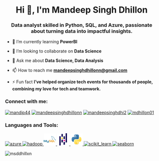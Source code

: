 <h1 align="center">Hi 👋, I'm Mandeep Singh Dhillon</h1>
<h3 align="center">Data analyst skilled in Python, SQL, and Azure, passionate about turning data into impactful insights.</h3>

- 🌱 I’m currently learning **PowerBI**

- 👯 I’m looking to collaborate on **Data Science**

- 💬 Ask me about **Data Science, Data Analysis**

- 📫 How to reach me **mandeepsinghdhillonn@gmail.com**

- ⚡ Fun fact **I’ve helped organize tech events for thousands of people, combining my love for tech and teamwork.**

<h3 align="left">Connect with me:</h3>
<p align="left">
<a href="https://twitter.com/mandip44" target="blank"><img align="center" src="https://raw.githubusercontent.com/rahuldkjain/github-profile-readme-generator/master/src/images/icons/Social/twitter.svg" alt="mandip44" height="30" width="40" /></a>
<a href="https://linkedin.com/in/mandeepsinghdhillonn" target="blank"><img align="center" src="https://raw.githubusercontent.com/rahuldkjain/github-profile-readme-generator/master/src/images/icons/Social/linked-in-alt.svg" alt="mandeepsinghdhillonn" height="30" width="40" /></a>
<a href="https://www.hackerrank.com/mandeepsinghdhi2" target="blank"><img align="center" src="https://raw.githubusercontent.com/rahuldkjain/github-profile-readme-generator/master/src/images/icons/Social/hackerrank.svg" alt="mandeepsinghdhi2" height="30" width="40" /></a>
<a href="https://www.leetcode.com/mdhillon01" target="blank"><img align="center" src="https://raw.githubusercontent.com/rahuldkjain/github-profile-readme-generator/master/src/images/icons/Social/leet-code.svg" alt="mdhillon01" height="30" width="40" /></a>
</p>

<h3 align="left">Languages and Tools:</h3>
<p align="left"> <a href="https://azure.microsoft.com/en-in/" target="_blank" rel="noreferrer"> <img src="https://www.vectorlogo.zone/logos/microsoft_azure/microsoft_azure-icon.svg" alt="azure" width="40" height="40"/> </a> <a href="https://hadoop.apache.org/" target="_blank" rel="noreferrer"> <img src="https://www.vectorlogo.zone/logos/apache_hadoop/apache_hadoop-icon.svg" alt="hadoop" width="40" height="40"/> </a> <a href="https://www.mysql.com/" target="_blank" rel="noreferrer"> <img src="https://raw.githubusercontent.com/devicons/devicon/master/icons/mysql/mysql-original-wordmark.svg" alt="mysql" width="40" height="40"/> </a> <a href="https://pandas.pydata.org/" target="_blank" rel="noreferrer"> <img src="https://raw.githubusercontent.com/devicons/devicon/2ae2a900d2f041da66e950e4d48052658d850630/icons/pandas/pandas-original.svg" alt="pandas" width="40" height="40"/> </a> <a href="https://www.python.org" target="_blank" rel="noreferrer"> <img src="https://raw.githubusercontent.com/devicons/devicon/master/icons/python/python-original.svg" alt="python" width="40" height="40"/> </a> <a href="https://scikit-learn.org/" target="_blank" rel="noreferrer"> <img src="https://upload.wikimedia.org/wikipedia/commons/0/05/Scikit_learn_logo_small.svg" alt="scikit_learn" width="40" height="40"/> </a> <a href="https://seaborn.pydata.org/" target="_blank" rel="noreferrer"> <img src="https://seaborn.pydata.org/_images/logo-mark-lightbg.svg" alt="seaborn" width="40" height="40"/> </a> </p>

<p><img align="center" src="https://github-readme-stats.vercel.app/api/top-langs?username=msddhillxn&show_icons=true&theme=dark&locale=en&layout=compact" alt="msddhillxn" /></p>

<!---
MSDDHILLXN/MSDDHILLXN is a ✨ special ✨ repository because its `README.md` (this file) appears on your GitHub profile.
You can click the Preview link to take a look at your changes.
--->
